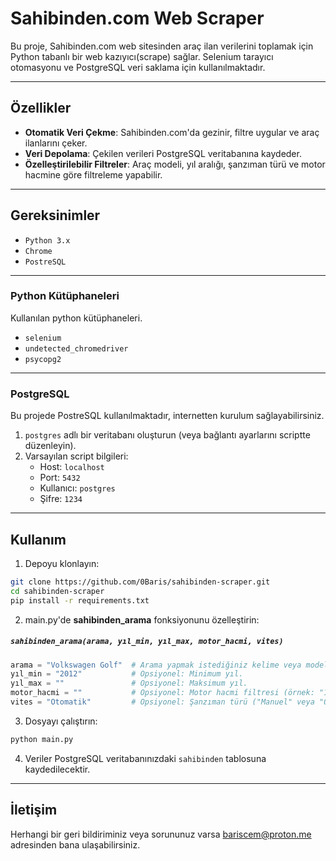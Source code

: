 # Sahibinden.com Web Scraper

Bu proje, Sahibinden.com web sitesinden araç ilan verilerini toplamak için Python tabanlı bir web kazıyıcı(scrape) sağlar. Selenium tarayıcı otomasyonu ve PostgreSQL veri saklama için kullanılmaktadır.

---

## Özellikler

- **Otomatik Veri Çekme**: Sahibinden.com'da gezinir, filtre uygular ve araç ilanlarını çeker.
- **Veri Depolama**: Çekilen verileri PostgreSQL veritabanına kaydeder.
- **Özelleştirilebilir Filtreler**: Araç modeli, yıl aralığı, şanzıman türü ve motor hacmine göre filtreleme yapabilir.

---

## Gereksinimler

- `Python 3.x`
- `Chrome`
- `PostreSQL`

---

### Python Kütüphaneleri

Kullanılan python kütüphaneleri.

- `selenium`
- `undetected_chromedriver`
- `psycopg2`

---

### PostgreSQL
Bu projede PostreSQL kullanılmaktadır, internetten kurulum sağlayabilirsiniz.

1. `postgres` adlı bir veritabanı oluşturun (veya bağlantı ayarlarını scriptte düzenleyin).
2. Varsayılan script bilgileri:
    - Host: `localhost`
    - Port: `5432`
    - Kullanıcı: `postgres`
    - Şifre: `1234`

---

## Kullanım

1. Depoyu klonlayın:
```bash
git clone https://github.com/0Baris/sahibinden-scraper.git
cd sahibinden-scraper
pip install -r requirements.txt
```

2. main.py'de **sahibinden_arama** fonksiyonunu özelleştirin:

##### `sahibinden_arama(arama, yıl_min, yıl_max, motor_hacmi, vites)`

```python
arama = "Volkswagen Golf"  # Arama yapmak istediğiniz kelime veya model adı.
yıl_min = "2012"           # Opsiyonel: Minimum yıl.
yıl_max = ""               # Opsiyonel: Maksimum yıl.
motor_hacmi = ""           # Opsiyonel: Motor hacmi filtresi (örnek: "1.6").
vites = "Otomatik"         # Opsiyonel: Şanzıman türü ("Manuel" veya "Otomatik").
```

3. Dosyayı çalıştırın:
```bash
python main.py
```

4. Veriler PostgreSQL veritabanınızdaki `sahibinden` tablosuna kaydedilecektir.

---

## İletişim

Herhangi bir geri bildiriminiz veya sorununuz varsa bariscem@proton.me adresinden bana ulaşabilirsiniz.
